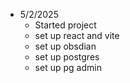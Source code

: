 - 5/2/2025
	- Started project
	- set up react and vite
	- set up obsdian
	- set up postgres
	- set up pg admin